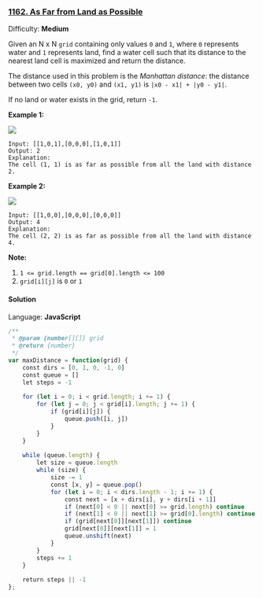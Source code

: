 ### [1162\. As Far from Land as Possible](https://leetcode.com/problems/as-far-from-land-as-possible/)

Difficulty: **Medium**


Given an N x N `grid` containing only values `0` and `1`, where `0` represents water and `1` represents land, find a water cell such that its distance to the nearest land cell is maximized and return the distance.

The distance used in this problem is the _Manhattan distance_: the distance between two cells `(x0, y0)` and `(x1, y1)` is `|x0 - x1| + |y0 - y1|`.

If no land or water exists in the grid, return `-1`.

**Example 1:**

**![](https://assets.leetcode.com/uploads/2019/05/03/1336_ex1.JPG)**

```
Input: [[1,0,1],[0,0,0],[1,0,1]]
Output: 2
Explanation: 
The cell (1, 1) is as far as possible from all the land with distance 2.
```

**Example 2:**

**![](https://assets.leetcode.com/uploads/2019/05/03/1336_ex2.JPG)**

```
Input: [[1,0,0],[0,0,0],[0,0,0]]
Output: 4
Explanation: 
The cell (2, 2) is as far as possible from all the land with distance 4.
```

**Note:**

1.  <span style="display: inline;">`1 <= grid.length == grid[0].length <= 100`</span>
2.  <span style="display: inline;">`grid[i][j]` is `0` or `1`</span>


#### Solution

Language: **JavaScript**

```javascript
/**
 * @param {number[][]} grid
 * @return {number}
 */
var maxDistance = function(grid) {
    const dirs = [0, 1, 0, -1, 0]
    const queue = []
    let steps = -1
    
    for (let i = 0; i < grid.length; i += 1) {
        for (let j = 0; j < grid[i].length; j += 1) {
            if (grid[i][j]) {
                queue.push([i, j])
            }
        }
    }
​
    while (queue.length) {
        let size = queue.length
        while (size) {
            size -= 1
            const [x, y] = queue.pop()
            for (let i = 0; i < dirs.length - 1; i += 1) {
                const next = [x + dirs[i], y + dirs[i + 1]]
                if (next[0] < 0 || next[0] >= grid.length) continue
                if (next[1] < 0 || next[1] >= grid[0].length) continue
                if (grid[next[0]][next[1]]) continue
                grid[next[0]][next[1]] = 1
                queue.unshift(next)
            }
        }
        steps += 1
    }
    
    return steps || -1
};
```
